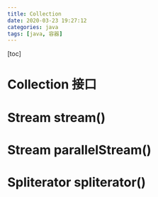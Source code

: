 ```yaml
---
title: Collection
date: 2020-03-23 19:27:12
categories: java
tags: [java, 容器]
---
```

[toc]
# Collection 接口

# Stream stream()

# Stream parallelStream()

# Spliterator spliterator()

